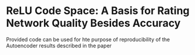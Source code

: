 # ReLU Code Space: A Basis for Rating Network Quality Besides Accuracy

Provided code can be used for hte purpose of reproducibility of the Autoencoder results described in the paper
